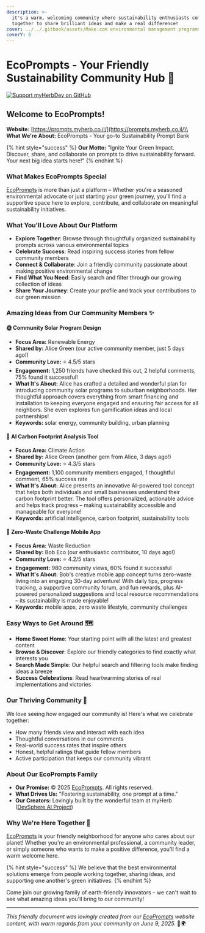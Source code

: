 ```yaml
---
description: >-
  it's a warm, welcoming community where sustainability enthusiasts come
  together to share brilliant ideas and make a real difference!
cover: ../../.gitbook/assets/Make.com environmental management programs.png
coverY: 0
---
```


# EcoPrompts - Your Friendly Sustainability Community Hub 🌱

[![Support myHerbDev on GitHub](https://img.shields.io/badge/Support-myHerbDev-blue.svg?style=flat\&logo=github)](https://github.com/sponsor/myHerbDev)

## Welcome to EcoPrompts!

**Website:** [https://prompts.myherb.co.il/](https://prompts.myherb.co.il/)\
**What We're About:** EcoPrompts - Your go-to Sustainability Prompt Bank

{% hint style="success" %}
**Our Motto:** "Ignite Your Green Impact. Discover, share, and collaborate on prompts to drive sustainability forward. Your next big idea starts here!"
{% endhint %}

### What Makes EcoPrompts Special

[EcoPrompts](https://prompts.myherb.co.il/) is more than just a platform – Whether you're a seasoned environmental advocate or just starting your green journey, you'll find a supportive space here to explore, contribute, and collaborate on meaningful sustainability initiatives.

### What You'll Love About Our Platform

* **Explore Together**: Browse through thoughtfully organized sustainability prompts across various environmental topics
* **Celebrate Success**: Read inspiring success stories from fellow community members
* **Connect & Collaborate**: Join a friendly community passionate about making positive environmental change
* **Find What You Need**: Easily search and filter through our growing collection of ideas
* **Share Your Journey**: Create your profile and track your contributions to our green mission

### Amazing Ideas from Our Community Members ✨

#### 🌞 Community Solar Program Design

* **Focus Area:** Renewable Energy
* **Shared by:** Alice Green (our active community member, just 5 days ago!)
* **Community Love:** ⭐ 4.5/5 stars
* **Engagement:** 1,250 friends have checked this out, 2 helpful comments, 75% found it successful!
* **What It's About:** Alice has crafted a detailed and wonderful plan for introducing community solar programs to suburban neighborhoods. Her thoughtful approach covers everything from smart financing and installation to keeping everyone engaged and ensuring fair access for all neighbors. She even explores fun gamification ideas and local partnerships!
* **Keywords:** solar energy, community building, urban planning

#### 🤖 AI Carbon Footprint Analysis Tool

* **Focus Area:** Climate Action
* **Shared by:** Alice Green (another gem from Alice, 3 days ago!)
* **Community Love:** ⭐ 4.3/5 stars
* **Engagement:** 1,100 community members engaged, 1 thoughtful comment, 65% success rate
* **What It's About:** Alice presents an innovative AI-powered tool concept that helps both individuals and small businesses understand their carbon footprint better. The tool offers personalized, actionable advice and helps track progress – making sustainability accessible and manageable for everyone!
* **Keywords:** artificial intelligence, carbon footprint, sustainability tools

#### 📱 Zero-Waste Challenge Mobile App

* **Focus Area:** Waste Reduction
* **Shared by:** Bob Eco (our enthusiastic contributor, 10 days ago!)
* **Community Love:** ⭐ 4.2/5 stars
* **Engagement:** 980 community views, 60% found it successful
* **What It's About:** Bob's creative mobile app concept turns zero-waste living into an engaging 30-day adventure! With daily tips, progress tracking, a supportive community forum, and fun rewards, plus AI-powered personalized suggestions and local resource recommendations – its sustainability is made enjoyable!
* **Keywords:** mobile apps, zero waste lifestyle, community challenges

### Easy Ways to Get Around 🗺️

* **Home Sweet Home**: Your starting point with all the latest and greatest content
* **Browse & Discover**: Explore our friendly categories to find exactly what interests you
* **Search Made Simple**: Our helpful search and filtering tools make finding ideas a breeze
* **Success Celebrations**: Read heartwarming stories of real implementations and victories

### Our Thriving Community 💚

We love seeing how engaged our community is! Here's what we celebrate together:

* How many friends view and interact with each idea
* Thoughtful conversations in our comments
* Real-world success rates that inspire others
* Honest, helpful ratings that guide fellow members
* Active participation that keeps our community vibrant

### About Our EcoPrompts Family

* **Our Promise:** © 2025 [EcoPrompts](https://prompts.myherb.co.il/). All rights reserved.
* **What Drives Us:** "Fostering sustainability, one prompt at a time."
* **Our Creators:** Lovingly built by the wonderful team at myHerb ([DevSphere AI Project](https://github.com/sponsor/myHerbDev))

### Why We're Here Together 🤝

[EcoPrompts](https://prompts.myherb.co.il/) is your friendly neighborhood for anyone who cares about our planet! Whether you're an environmental professional, a community leader, or simply someone who wants to make a positive difference, you'll find a warm welcome here.&#x20;

{% hint style="success" %}
We believe that the best environmental solutions emerge from people working together, sharing ideas, and supporting one another's green initiatives.
{% endhint %}

Come join our growing family of earth-friendly innovators – we can't wait to see what amazing ideas you'll bring to our community!

***

_This friendly document was lovingly created from our_ [_EcoPrompts_](https://prompts.myherb.co.il/) _website content, with warm regards from your community on June 9, 2025._ 💚🌍
